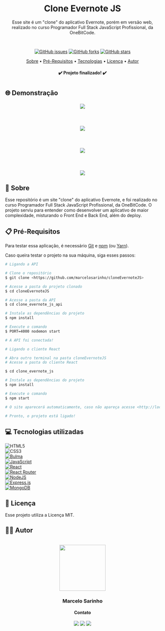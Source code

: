 <h1 align="center">Clone Evernote JS</h1>
<p align="center">Esse site é um "clone" do aplicativo Evernote, porém em versão web, realizado no curso Programador Full Stack JavaScript Profissional, da OneBitCode.</p>
</br>
<p align="center">
<a href="https://github.com/marcelosarinho/cloneEvernoteJS/issues"><img alt="GitHub issues" src="https://img.shields.io/github/issues/marcelosarinho/cloneEvernoteJS?style=flat-square"></a>
<a href="https://github.com/marcelosarinho/cloneEvernoteJS/network"><img alt="GitHub forks" src="https://img.shields.io/github/forks/marcelosarinho/cloneEvernoteJS?style=flat-square"></a>
<a href="https://github.com/marcelosarinho/cloneEvernoteJS/stargazers"><img alt="GitHub stars" src="https://img.shields.io/github/stars/marcelosarinho/cloneEvernoteJS?style=social"></a>
</p>
<p align="center">
<a href="#sobre">Sobre</a> • 
<a href="#pre-requisitos">Pré-Requisitos</a> • 
<a href="#tecnologias">Tecnologias</a> • 
<a href="#licenca">Licença</a> •
<a href="#autor">Autor</a>
</p>
<h4 align="center"> ✔️ Projeto finalizado! ✔️ </h4>
<h1></h1>
<h2>🌐 Demonstração</h2>
<div>
  <h3 align="center">
   <img src="./screenshots/"/>
  </h3>
  <br/>
  <h3 align="center">
   <img src="./screenshots/"/>
  </h3>
  <br/>
  <h3 align="center">
   <img src="./screenshots/"/>
  </h3>
  <br/>
  <h3 align="center">
   <img src="./screenshots/"/>
  </h3>
</div>
<h2 id="sobre">📖 Sobre</h2>
<p>Esse repositório é um site "clone" do aplicativo Evernote, e foi realizado no curso Programador Full Stack JavaScript Profissional, da OneBitCode. O projeto serviu para entender como desenvolver um aplicativo de maior complexidade, misturando o Front End e Back End, além do deploy.</p>
<h2 id="pre-requisitos">📋 Pré-Requisitos</h2>
<p>Para testar essa aplicação, é necessário <a href="https://git-scm.com/">Git</a> e <a href="https://www.npmjs.com/">npm</a> (ou <a href="https://yarnpkg.com/">Yarn</a>).</p>
<p>Caso queira testar o projeto na sua máquina, siga esses passos:</p>

```bash
# Ligando a API

# Clone o repositório
$ git clone <https://github.com/marcelosarinho/cloneEvernoteJS>

# Acesse a pasta do projeto clonado
$ cd cloneEvernoteJS

# Acesse a pasta da API
$ cd clone_evernote_js_api

# Instale as dependências do projeto
$ npm install

# Execute o comando
$ PORT=4000 nodemon start

# A API foi conectada!

# Ligando o cliente React

# Abra outro terminal na pasta cloneEvernoteJS
# Acesse a pasta do cliente React

$ cd clone_evernote_js

# Instale as dependências do projeto
$ npm install

# Execute o comando
$ npm start

# O site aparecerá automaticamente, caso não apareça acesse <http://localhost:3000/>

# Pronto, o projeto está ligado!

```

<h2 id="tecnologias">💻 Tecnologias utilizadas</h2>

![HTML5](https://img.shields.io/badge/html5-%23E34F26.svg?style=for-the-badge&logo=html5&logoColor=white)
<br/>
![CSS3](https://img.shields.io/badge/css3-%231572B6.svg?style=for-the-badge&logo=css3&logoColor=white)
<br/>
<a href="https://bulma.io/">![Bulma](https://img.shields.io/badge/bulma-00D0B1?style=for-the-badge&logo=bulma&logoColor=white)</a>
<br/>
<a href="https://www.javascript.com/">![JavaScript](https://img.shields.io/badge/javascript-%23323330.svg?style=for-the-badge&logo=javascript&logoColor=%23F7DF1E)</a>
<br/>
<a href="https://reactjs.org/">![React](https://img.shields.io/badge/react-%2320232a.svg?style=for-the-badge&logo=react&logoColor=%2361DAFB)</a>
<br/>
<a href="https://reactrouter.com/">![React Router](https://img.shields.io/badge/React_Router-CA4245?style=for-the-badge&logo=react-router&logoColor=white)</a>
<br/>
<a href="https://nodejs.org/en/">![NodeJS](https://img.shields.io/badge/node.js-6DA55F?style=for-the-badge&logo=node.js&logoColor=white)</a>
<br/>
<a href="https://expressjs.com/">![Express.js](https://img.shields.io/badge/express.js-%23404d59.svg?style=for-the-badge&logo=express&logoColor=%2361DAFB)</a>
<br/>
<a href="https://www.mongodb.com/cloud/atlas/lp/try2?utm_content=controlhterms&utm_source=google&utm_campaign=gs_americas_brazil_search_core_brand_atlas_desktop&utm_term=mongodb&utm_medium=cpc_paid_search&utm_ad=e&utm_ad_campaign_id=12212624308&adgroup=115749706023&gclid=EAIaIQobChMI6_DEz6Kw-QIVTciUCR0uuADzEAAYASAAEgJ2O_D_BwE">![MongoDB](https://img.shields.io/badge/MongoDB-%234ea94b.svg?style=for-the-badge&logo=mongodb&logoColor=white)</a>
<h2 id="licenca">📜 Licença</h2>
Esse projeto utiliza a Licença MIT.
<h2 id="autor">👨‍💻 Autor</h2>
<br/>
<div align="center">
<a href="https://github.com/marcelosarinho">
<img src="https://avatars.githubusercontent.com/u/105175233?s=400&u=319025640369177cd290b894f1ffd06363059b64&v=4" width="150px"/>
</a>
<h3>Marcelo Sarinho</h3>
<h4>Contato</h4>
<a href="https://github.com/marcelosarinho"><img src="https://img.shields.io/badge/github-%23121011.svg?style=for-the-badge&logo=github&logoColor=white"/></a>
<a href="https://www.linkedin.com/in/marcelo-sarinho-a4706923a/"><img src="https://img.shields.io/badge/linkedin-%230077B5.svg?style=for-the-badge&logo=linkedin&logoColor=white"/></a>
<a href="mailto:marceloactsarinho@gmail.com"><img src="https://img.shields.io/badge/Gmail-D14836?style=for-the-badge&logo=gmail&logoColor=white"/></a>
</div>
